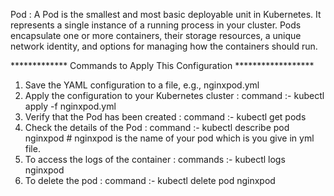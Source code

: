 Pod :  A Pod is the smallest and most basic deployable unit in Kubernetes.
       It represents a single instance of a running process in your cluster. 
       Pods encapsulate one or more containers, their storage resources, a unique network identity, 
       and options for managing how the containers should run.

*************  Commands to Apply This Configuration  ******************

1. Save the YAML configuration to a file, e.g., nginxpod.yml
2. Apply the configuration to your Kubernetes cluster :
       command :-  kubectl apply -f nginxpod.yml
3. Verify that the Pod has been created :
       command :-  kubectl get pods
4. Check the details of the Pod :
       command :-  kubectl describe pod nginxpod             # nginxpod is the name of your pod which is you give in yml file.
5. To access the logs of the container :
       commands :- kubectl logs nginxpod
6. To delete the pod :
        command :-  kubectl delete pod nginxpod
